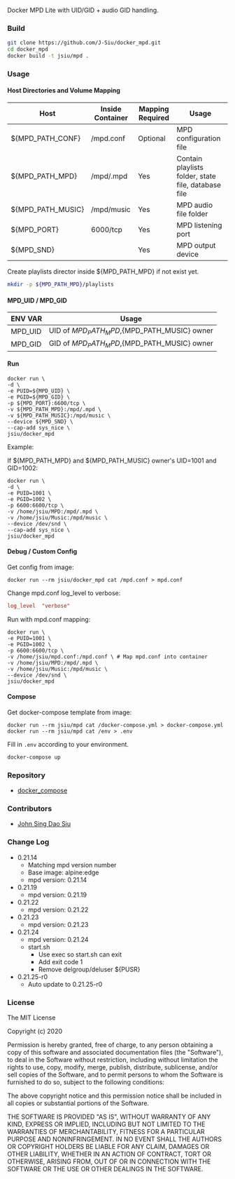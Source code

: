 Docker MPD Lite with UID/GID + audio GID handling.

### Build

```sh
git clone https://github.com/J-Siu/docker_mpd.git
cd docker_mpd
docker build -t jsiu/mpd .
```

### Usage

#### Host Directories and Volume Mapping

Host|Inside Container|Mapping Required|Usage
---|---|---|---
${MPD_PATH_CONF}|/mpd.conf|Optional|MPD configuration file
${MPD_PATH_MPD}|/mpd/.mpd|Yes|Contain playlists folder, state file, database file
${MPD_PATH_MUSIC}|/mpd/music|Yes|MPD audio file folder
${MPD_PORT}|6000/tcp|Yes|MPD listening port
${MPD_SND}||Yes|MPD output device

Create playlists director inside ${MPD_PATH_MPD} if not exist yet.

```sh
mkdir -p ${MPD_PATH_MPD}/playlists
```

#### MPD_UID / MPD_GID

ENV VAR|Usage
---|---
MPD_UID|UID of ${MPD_PATH_MPD},${MPD_PATH_MUSIC} owner
MPD_GID|GID of ${MPD_PATH_MPD},${MPD_PATH_MUSIC} owner

#### Run

```docker
docker run \
-d \
-e PUID=${MPD_UID} \
-e PGID=${MPD_GID} \
-p ${MPD_PORT}:6600/tcp \
-v ${MPD_PATH_MPD}:/mpd/.mpd \
-v ${MPD_PATH_MUSIC}:/mpd/music \
--device ${MPD_SND} \
--cap-add sys_nice \
jsiu/docker_mpd
```

Example:

If ${MPD_PATH_MPD} and ${MPD_PATH_MUSIC} owner's UID=1001 and GID=1002:

```docker
docker run \
-d \
-e PUID=1001 \
-e PGID=1002 \
-p 6600:6600/tcp \
-v /home/jsiu/MPD:/mpd/.mpd \
-v /home/jsiu/Music:/mpd/music \
--device /dev/snd \
--cap-add sys_nice \
jsiu/docker_mpd
```

#### Debug / Custom Config

Get config from image:

```docker
docker run --rm jsiu/docker_mpd cat /mpd.conf > mpd.conf
```

Change mpd.conf log_level to verbose:

```conf
log_level  "verbose"
```

Run with mpd.conf mapping:

```docker
docker run \
-e PUID=1001 \
-e PGID=1002 \
-p 6600:6600/tcp \
-v /home/jsiu/mpd.conf:/mpd.conf \ # Map mpd.conf into container
-v /home/jsiu/MPD:/mpd/.mpd \
-v /home/jsiu/Music:/mpd/music \
--device /dev/snd \
jsiu/docker_mpd
```

#### Compose

Get docker-compose template from image:

```docker
docker run --rm jsiu/mpd cat /docker-compose.yml > docker-compose.yml
docker run --rm jsiu/mpd cat /env > .env
```

Fill in `.env` according to your environment.

```sh
docker-compose up
```

### Repository

- [docker_compose](https://github.com/J-Siu/docker_mpd)

### Contributors

- [John Sing Dao Siu](https://github.com/J-Siu)

### Change Log

- 0.21.14
  - Matching mpd version number
  - Base image: alpine:edge
  - mpd version: 0.21.14
- 0.21.19
  - mpd version: 0.21.19
- 0.21.22
  - mpd version: 0.21.22
- 0.21.23
  - mpd version: 0.21.23
- 0.21.24
  - mpd version: 0.21.24
  - start.sh
    - Use exec so start.sh can exit
    - Add exit code 1
    - Remove delgroup/deluser ${PUSR}
- 0.21.25-r0
  - Auto update to 0.21.25-r0
<!--CHANGE-LOG-END-->

### License

The MIT License

Copyright (c) 2020

Permission is hereby granted, free of charge, to any person obtaining a copy of this software and associated documentation files (the "Software"), to deal in the Software without restriction, including without limitation the rights to use, copy, modify, merge, publish, distribute, sublicense, and/or sell copies of the Software, and to permit persons to whom the Software is furnished to do so, subject to the following conditions:

The above copyright notice and this permission notice shall be included in all copies or substantial portions of the Software.

THE SOFTWARE IS PROVIDED "AS IS", WITHOUT WARRANTY OF ANY KIND, EXPRESS OR IMPLIED, INCLUDING BUT NOT LIMITED TO THE WARRANTIES OF MERCHANTABILITY, FITNESS FOR A PARTICULAR PURPOSE AND NONINFRINGEMENT. IN NO EVENT SHALL THE AUTHORS OR COPYRIGHT HOLDERS BE LIABLE FOR ANY CLAIM, DAMAGES OR OTHER LIABILITY, WHETHER IN AN ACTION OF CONTRACT, TORT OR OTHERWISE, ARISING FROM, OUT OF OR IN CONNECTION WITH THE SOFTWARE OR THE USE OR OTHER DEALINGS IN THE SOFTWARE.
